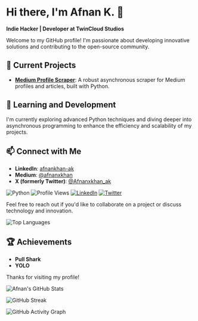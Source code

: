 # Hi there, I'm Afnan K. 👋

**Indie Hacker | Developer at TwinCloud Studios**

Welcome to my GitHub profile! I'm passionate about developing innovative solutions and contributing to the open-source community.

## 🔭 Current Projects

- **[Medium Profile Scraper](https://github.com/2Cloud-S/medium-scraper)**: A robust asynchronous scraper for Medium profiles and articles, built with Python.

## 🌱 Learning and Development

I'm currently exploring advanced Python techniques and diving deeper into asynchronous programming to enhance the efficiency and scalability of my projects.

## 📫 Connect with Me

- **LinkedIn**: [afnankhan-ak](https://www.linkedin.com/in/afnankhan-ak)
- **Medium**: [@afnanxkhan](https://medium.com/@afnanxkhan)
- **X (formerly Twitter)**: [@Afnanxkhan_ak](https://x.com/Afnanxkhan_ak)

![Python](https://img.shields.io/badge/Python-3776AB?style=for-the-badge&logo=python&logoColor=white)
![Profile Views](https://komarev.com/ghpvc/?username=2Cloud-S)
[![LinkedIn](https://img.shields.io/badge/LinkedIn-0A66C2?style=for-the-badge&logo=linkedin&logoColor=white)](https://www.linkedin.com/in/afnankhan-ak)
[![Twitter](https://img.shields.io/badge/Twitter-1DA1F2?style=for-the-badge&logo=twitter&logoColor=white)](https://twitter.com/Afnanxkhan_ak)

Feel free to reach out if you'd like to collaborate on a project or discuss technology and innovation.

![Top Languages](https://github-readme-stats.vercel.app/api/top-langs/?username=2Cloud-S&layout=compact&theme=radical)

## 🏆 Achievements

- **Pull Shark**
- **YOLO**

Thanks for visiting my profile!

![Afnan's GitHub Stats](https://github-readme-stats.vercel.app/api?username=2Cloud-S&show_icons=true&theme=radical)

![GitHub Streak](https://streak-stats.demolab.com/?user=2Cloud-S&theme=radical)


![GitHub Activity Graph](https://github-profile-summary-cards.vercel.app/api/cards/profile-details?username=2Cloud-S&theme=github_dark)

